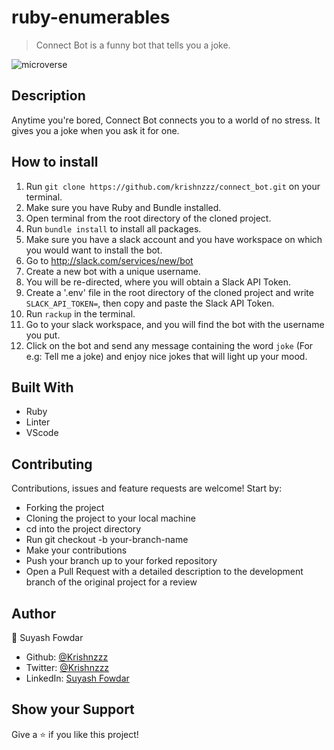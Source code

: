 # ruby-enumerables

> Connect Bot is a funny bot that tells you a joke.

![microverse](https://camo.githubusercontent.com/3a5835d4f56c57cec85939ac345e43fef164c178/68747470733a2f2f696d672e736869656c64732e696f2f62616467652f4d6963726f76657273652d626c756576696f6c6574)

## Description

Anytime you're bored, Connect Bot connects you to a world of no stress. It gives you a joke when you ask it for one.

## How to install

1. Run `git clone https://github.com/krishnzzz/connect_bot.git` on your terminal.
2. Make sure you have Ruby and Bundle installed.
3. Open terminal from the root directory of the cloned project.
4. Run `bundle install` to install all packages.
5. Make sure you have a slack account and you have workspace on which you would want to install the bot.
6. Go to http://slack.com/services/new/bot
7. Create a new bot with a unique username.
8. You will be re-directed, where you will obtain a Slack API Token.
9. Create a '.env' file in the root directory of the cloned project and write `SLACK_API_TOKEN=`, then copy and paste the Slack API Token.
10. Run `rackup` in the terminal.
11. Go to your slack workspace, and you will find the bot with the username you put.
12. Click on the bot and send any message containing the word `joke` (For e.g: Tell me a joke) and enjoy nice jokes that will light up your mood.

## Built With

- Ruby
- Linter
- VScode

## Contributing

Contributions, issues and feature requests are welcome! Start by:

  - Forking the project
  - Cloning the project to your local machine
  - cd into the project directory
  - Run git checkout -b your-branch-name
  - Make your contributions
  - Push your branch up to your forked repository
  - Open a Pull Request with a detailed description to the development branch of the original project for a review

## Author

👤 Suyash Fowdar
- Github: [@Krishnzzz](https://github.com/krishnzzz)
- Twitter: [@Krishnzzz](https://twitter.com/Krishnzzz)
- LinkedIn: [Suyash Fowdar](https://www.linkedin.com/in/suyash-fowdar-22b89514a/)

## Show your Support
Give a ⭐ if you like this project!
